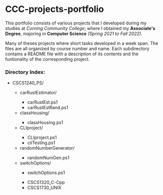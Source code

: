 # CCC-projects-portfolio

This portfolio consists of various projects that I developed during my studies at _Corning Community College_;
where I obtained my **Associate's Degree**, majoring in **Computer Science** _(Spring 2021 to Fall 2022)_.

Many of theses projects where short tasks developed in a week span.
The files are all organized by course number and name. 
Each subdirectory contains a README file with a description of its contents and the funtionality of the corresponding project.

### Directory Index:
<ul>
    <li>CSCS1240_PS/</li>
    <ul>
        <li>carRustEstimator/</li>
        <ul> 
            <li>carRustEst.ps1</li>
            <li>carRustEstRand.ps1</li>
        </ul>
        <li>classHousing/</li>
        <ul>
            <li>classHousing.ps1</li>
        </ul>
        <li>CLIproject/</li>
        <ul>
            <li>CLIproject.ps1</li>
            <li>cliTesting.ps1</li>
        </ul>
        <li>randomNumberGenerator/</li>
        <ul>
            <li>randomNumGen.ps1</li>
        </ul>
        <li>switchOptions/</li>
        <ul>
            <li>switchOptions.ps1</li>
        <ul>
    </ul>
    <li>CSCS1320_C-Cpp</li>
    <li>CSCS1730_UNIX</li>
</ul>
